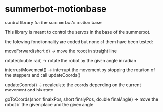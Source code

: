 # summerbot-motionbase
control library for the summerbot's motion base

This library is meant to control the servos in the base of the summerbot.

the folowing fonctionnality are coded but none of them have been tested:

   moveForward(short d) -> move the robot in straight line
  
   rotate(double rad) -> rotate the robot by the given angle in radian
   
   interruptMovement() -> interrupt the movement by stopping the rotation of the steppers and call updateCoords()
   
   updateCoords() -> recalculate the coords depending on the current movement and his state
   
   goToCoords(short finalxPos, short finalyPos, double finalAngle) -> move the robot in the given place and the given angle
